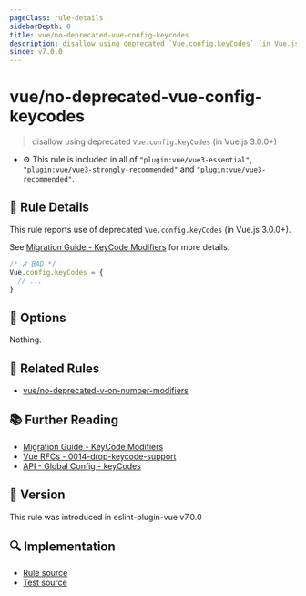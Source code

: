 ```yaml
---
pageClass: rule-details
sidebarDepth: 0
title: vue/no-deprecated-vue-config-keycodes
description: disallow using deprecated `Vue.config.keyCodes` (in Vue.js 3.0.0+)
since: v7.0.0
---
```

# vue/no-deprecated-vue-config-keycodes

> disallow using deprecated `Vue.config.keyCodes` (in Vue.js 3.0.0+)

- :gear: This rule is included in all of `"plugin:vue/vue3-essential"`, `"plugin:vue/vue3-strongly-recommended"` and `"plugin:vue/vue3-recommended"`.

## :book: Rule Details

This rule reports use of deprecated `Vue.config.keyCodes` (in Vue.js 3.0.0+).

See [Migration Guide - KeyCode Modifiers](https://v3-migration.vuejs.org/breaking-changes/keycode-modifiers.html) for more details.

<eslint-code-block filename="a.js" language="javascript" :rules="{'vue/no-deprecated-vue-config-keycodes': ['error']}">

```js
/* ✗ BAD */
Vue.config.keyCodes = {
  // ...
}
```

</eslint-code-block>

## :wrench: Options

Nothing.

## :couple: Related Rules

- [vue/no-deprecated-v-on-number-modifiers]

[vue/no-deprecated-v-on-number-modifiers]: ./no-deprecated-v-on-number-modifiers.md

## :books: Further Reading

- [Migration Guide - KeyCode Modifiers]
- [Vue RFCs - 0014-drop-keycode-support]
- [API - Global Config - keyCodes]

[Migration Guide - KeyCode Modifiers]: https://v3-migration.vuejs.org/breaking-changes/keycode-modifiers.html
[Vue RFCs - 0014-drop-keycode-support]: https://github.com/vuejs/rfcs/blob/master/active-rfcs/0014-drop-keycode-support.md
[API - Global Config - keyCodes]: https://v2.vuejs.org/v2/api/#keyCodes

## :rocket: Version

This rule was introduced in eslint-plugin-vue v7.0.0

## :mag: Implementation

- [Rule source](https://github.com/vuejs/eslint-plugin-vue/blob/master/lib/rules/no-deprecated-vue-config-keycodes.js)
- [Test source](https://github.com/vuejs/eslint-plugin-vue/blob/master/tests/lib/rules/no-deprecated-vue-config-keycodes.js)
